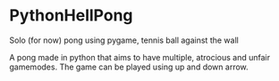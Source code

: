 # PythonHellPong
Solo (for now) pong using pygame, tennis ball against the wall

A pong made in python that aims to have multiple, atrocious and unfair gamemodes.
The game can be played using up and down arrow.
